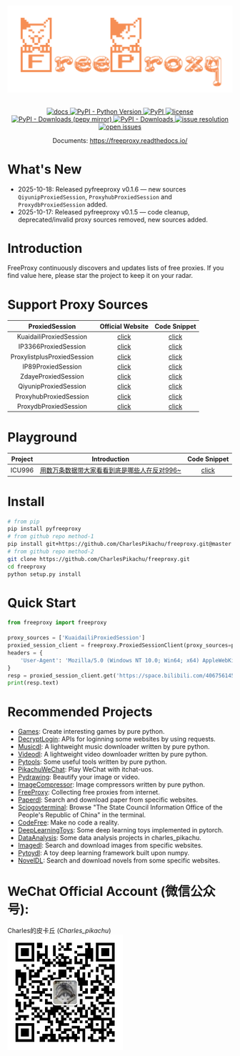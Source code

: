 <div align="center">
  <img src="https://raw.githubusercontent.com/CharlesPikachu/freeproxy/master/docs/logo.png" width="600"/>
</div>
<br />

<p align="center">
  <a href="https://freeproxy.readthedocs.io/">
    <img alt="docs" src="https://img.shields.io/badge/docs-latest-blue">
  </a>
  <a href="https://pypi.org/project/pyfreeproxy/">
    <img alt="PyPI - Python Version" src="https://img.shields.io/pypi/pyversions/pyfreeproxy">
  </a>
  <a href="https://pypi.org/project/pyfreeproxy">
    <img alt="PyPI" src="https://img.shields.io/pypi/v/pyfreeproxy">
  </a>
  <a href="https://github.com/CharlesPikachu/freeproxy/blob/master/LICENSE">
    <img alt="license" src="https://img.shields.io/github/license/CharlesPikachu/freeproxy.svg">
  </a>
  <a href="https://pypi.org/project/pyfreeproxy/">
    <img alt="PyPI - Downloads (pepy mirror)" src="https://pepy.tech/badge/pyfreeproxy">
  </a>
  <a href="https://pypi.org/project/pyfreeproxy/">
    <img alt="PyPI - Downloads" src="https://img.shields.io/pypi/dm/pyfreeproxy?style=flat-square">
  </a>
  <a href="https://github.com/CharlesPikachu/freeproxy/issues">
    <img alt="issue resolution" src="https://isitmaintained.com/badge/resolution/CharlesPikachu/freeproxy.svg">
  </a>
  <a href="https://github.com/CharlesPikachu/freeproxy/issues">
    <img alt="open issues" src="https://isitmaintained.com/badge/open/CharlesPikachu/freeproxy.svg">
  </a>
</p>

<p align="center">
  Documents: <a href="https://freeproxy.readthedocs.io/">https://freeproxy.readthedocs.io/</a>
</p>


# What's New

- 2025-10-18: Released pyfreeproxy v0.1.6 — new sources `QiyunipProxiedSession`, `ProxyhubProxiedSession` and `ProxydbProxiedSession` added.
- 2025-10-17: Released pyfreeproxy v0.1.5 — code cleanup, deprecated/invalid proxy sources removed, new sources added.


# Introduction

FreeProxy continuously discovers and updates lists of free proxies. If you find value here, please star the project to keep it on your radar.


# Support Proxy Sources

| ProxiedSession                       | Official Website                                                             | Code Snippet                                                                                                 |
| :----:                               | :----:                                                                       | :----:                                                                                                       |
| KuaidailiProxiedSession              | [click](https://www.kuaidaili.com/free/inha/1/)                              | [click](https://github.com/CharlesPikachu/freeproxy/blob/master/freeproxy/modules/proxies/kuaidaili.py)      |
| IP3366ProxiedSession                 | [click](http://www.ip3366.net/free/?stype=1&page=1)                          | [click](https://github.com/CharlesPikachu/freeproxy/blob/master/freeproxy/modules/proxies/ip3366.py)         |
| ProxylistplusProxiedSession          | [click](https://list.proxylistplus.com/Fresh-HTTP-Proxy-List-1)              | [click](https://github.com/CharlesPikachu/freeproxy/blob/master/freeproxy/modules/proxies/proxylistplus.py)  |
| IP89ProxiedSession                   | [click](http://api.89ip.cn/tqdl.html?api=1&num=1000&port=&address=&isp=)     | [click](https://github.com/CharlesPikachu/freeproxy/blob/master/freeproxy/modules/proxies/ip89.py)           |
| ZdayeProxiedSession                  | [click](https://www.zdaye.com/free/1/)                                       | [click](https://github.com/CharlesPikachu/freeproxy/blob/master/freeproxy/modules/proxies/zdaye.py)          |
| QiyunipProxiedSession                | [click](https://www.qiyunip.com/freeProxy/1.html)                            | [click](https://github.com/CharlesPikachu/freeproxy/blob/master/freeproxy/modules/proxies/qiyunip.py)        |
| ProxyhubProxiedSession               | [click](https://proxyhub.me/)                                                | [click](https://github.com/CharlesPikachu/freeproxy/blob/master/freeproxy/modules/proxies/proxyhub.py)       |
| ProxydbProxiedSession                | [click](https://proxydb.net/?offset=0)                                       | [click](https://github.com/CharlesPikachu/freeproxy/blob/master/freeproxy/modules/proxies/proxydb.py)        |


# Playground

| Project                | Introduction                                                                                       | Code Snippet                                                                                                 |
| :----:                 | :----:                                                                                             | :----:                                                                                                       |
| ICU996                 | [用数万条数据带大家看看到底是哪些人在反对996~](https://mp.weixin.qq.com/s/58AHrbp0jfFltYqZsJPu5Q)  | [click](https://github.com/CharlesPikachu/freeproxy/tree/master/examples/ICU996)                             |


# Install

```sh
# from pip
pip install pyfreeproxy
# from github repo method-1
pip install git+https://github.com/CharlesPikachu/freeproxy.git@master
# from github repo method-2
git clone https://github.com/CharlesPikachu/freeproxy.git
cd freeproxy
python setup.py install
```


# Quick Start

```python
from freeproxy import freeproxy

proxy_sources = ['KuaidailiProxiedSession']
proxied_session_client = freeproxy.ProxiedSessionClient(proxy_sources=proxy_sources)
headers = {
    'User-Agent': 'Mozilla/5.0 (Windows NT 10.0; Win64; x64) AppleWebKit/537.36 (KHTML, like Gecko) Chrome/98.0.4758.102 Safari/537.36'
}
resp = proxied_session_client.get('https://space.bilibili.com/406756145', headers=headers)
print(resp.text)
```


# Recommended Projects

- [Games](https://github.com/CharlesPikachu/Games): Create interesting games by pure python.
- [DecryptLogin](https://github.com/CharlesPikachu/DecryptLogin): APIs for loginning some websites by using requests.
- [Musicdl](https://github.com/CharlesPikachu/musicdl): A lightweight music downloader written by pure python.
- [Videodl](https://github.com/CharlesPikachu/videodl): A lightweight video downloader written by pure python.
- [Pytools](https://github.com/CharlesPikachu/pytools): Some useful tools written by pure python.
- [PikachuWeChat](https://github.com/CharlesPikachu/pikachuwechat): Play WeChat with itchat-uos.
- [Pydrawing](https://github.com/CharlesPikachu/pydrawing): Beautify your image or video.
- [ImageCompressor](https://github.com/CharlesPikachu/imagecompressor): Image compressors written by pure python.
- [FreeProxy](https://github.com/CharlesPikachu/freeproxy): Collecting free proxies from internet.
- [Paperdl](https://github.com/CharlesPikachu/paperdl): Search and download paper from specific websites.
- [Sciogovterminal](https://github.com/CharlesPikachu/sciogovterminal): Browse "The State Council Information Office of the People's Republic of China" in the terminal.
- [CodeFree](https://github.com/CharlesPikachu/codefree): Make no code a reality.
- [DeepLearningToys](https://github.com/CharlesPikachu/deeplearningtoys): Some deep learning toys implemented in pytorch.
- [DataAnalysis](https://github.com/CharlesPikachu/dataanalysis): Some data analysis projects in charles_pikachu.
- [Imagedl](https://github.com/CharlesPikachu/imagedl): Search and download images from specific websites.
- [Pytoydl](https://github.com/CharlesPikachu/pytoydl): A toy deep learning framework built upon numpy.
- [NovelDL](https://github.com/CharlesPikachu/noveldl): Search and download novels from some specific websites.


# WeChat Official Account (微信公众号):

Charles的皮卡丘 (*Charles_pikachu*)  
![img](https://raw.githubusercontent.com/CharlesPikachu/freeproxy/master/docs/pikachu.jpg)